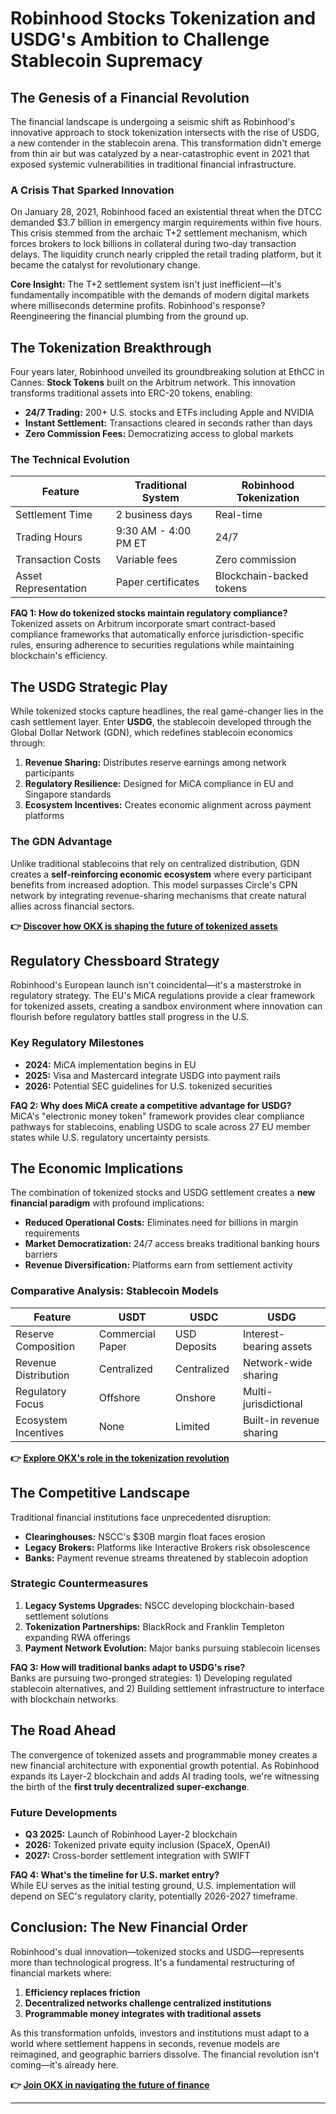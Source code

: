 # Robinhood Stocks Tokenization and USDG's Ambition to Challenge Stablecoin Supremacy

## The Genesis of a Financial Revolution

The financial landscape is undergoing a seismic shift as Robinhood's innovative approach to stock tokenization intersects with the rise of USDG, a new contender in the stablecoin arena. This transformation didn't emerge from thin air but was catalyzed by a near-catastrophic event in 2021 that exposed systemic vulnerabilities in traditional financial infrastructure.

### A Crisis That Sparked Innovation

On January 28, 2021, Robinhood faced an existential threat when the DTCC demanded $3.7 billion in emergency margin requirements within five hours. This crisis stemmed from the archaic T+2 settlement mechanism, which forces brokers to lock billions in collateral during two-day transaction delays. The liquidity crunch nearly crippled the retail trading platform, but it became the catalyst for revolutionary change.

**Core Insight:** The T+2 settlement system isn't just inefficient—it's fundamentally incompatible with the demands of modern digital markets where milliseconds determine profits. Robinhood's response? Reengineering the financial plumbing from the ground up.

## The Tokenization Breakthrough

Four years later, Robinhood unveiled its groundbreaking solution at EthCC in Cannes: **Stock Tokens** built on the Arbitrum network. This innovation transforms traditional assets into ERC-20 tokens, enabling:

- **24/7 Trading:** 200+ U.S. stocks and ETFs including Apple and NVIDIA
- **Instant Settlement:** Transactions cleared in seconds rather than days
- **Zero Commission Fees:** Democratizing access to global markets

### The Technical Evolution

| Feature | Traditional System | Robinhood Tokenization |
|--------|--------------------|------------------------|
| Settlement Time | 2 business days | Real-time |
| Trading Hours | 9:30 AM - 4:00 PM ET | 24/7 |
| Transaction Costs | Variable fees | Zero commission |
| Asset Representation | Paper certificates | Blockchain-backed tokens |

**FAQ 1: How do tokenized stocks maintain regulatory compliance?**  
Tokenized assets on Arbitrum incorporate smart contract-based compliance frameworks that automatically enforce jurisdiction-specific rules, ensuring adherence to securities regulations while maintaining blockchain's efficiency.

## The USDG Strategic Play

While tokenized stocks capture headlines, the real game-changer lies in the cash settlement layer. Enter **USDG**, the stablecoin developed through the Global Dollar Network (GDN), which redefines stablecoin economics through:

1. **Revenue Sharing:** Distributes reserve earnings among network participants
2. **Regulatory Resilience:** Designed for MiCA compliance in EU and Singapore standards
3. **Ecosystem Incentives:** Creates economic alignment across payment platforms

### The GDN Advantage

Unlike traditional stablecoins that rely on centralized distribution, GDN creates a **self-reinforcing economic ecosystem** where every participant benefits from increased adoption. This model surpasses Circle's CPN network by integrating revenue-sharing mechanisms that create natural allies across financial sectors.

**👉 [Discover how OKX is shaping the future of tokenized assets](https://bit.ly/okx-bonus)**

## Regulatory Chessboard Strategy

Robinhood's European launch isn't coincidental—it's a masterstroke in regulatory strategy. The EU's MiCA regulations provide a clear framework for tokenized assets, creating a sandbox environment where innovation can flourish before regulatory battles stall progress in the U.S.

### Key Regulatory Milestones

- **2024:** MiCA implementation begins in EU
- **2025:** Visa and Mastercard integrate USDG into payment rails
- **2026:** Potential SEC guidelines for U.S. tokenized securities

**FAQ 2: Why does MiCA create a competitive advantage for USDG?**  
MiCA's "electronic money token" framework provides clear compliance pathways for stablecoins, enabling USDG to scale across 27 EU member states while U.S. regulatory uncertainty persists.

## The Economic Implications

The combination of tokenized stocks and USDG settlement creates a **new financial paradigm** with profound implications:

- **Reduced Operational Costs:** Eliminates need for billions in margin requirements
- **Market Democratization:** 24/7 access breaks traditional banking hours barriers
- **Revenue Diversification:** Platforms earn from settlement activity

### Comparative Analysis: Stablecoin Models

| Feature | USDT | USDC | USDG |
|--------|------|------|------|
| Reserve Composition | Commercial Paper | USD Deposits | Interest-bearing assets |
| Revenue Distribution | Centralized | Centralized | Network-wide sharing |
| Regulatory Focus | Offshore | Onshore | Multi-jurisdictional |
| Ecosystem Incentives | None | Limited | Built-in revenue sharing |

**👉 [Explore OKX's role in the tokenization revolution](https://bit.ly/okx-bonus)**

## The Competitive Landscape

Traditional financial institutions face unprecedented disruption:

- **Clearinghouses:** NSCC's $30B margin float faces erosion
- **Legacy Brokers:** Platforms like Interactive Brokers risk obsolescence
- **Banks:** Payment revenue streams threatened by stablecoin adoption

### Strategic Countermeasures

1. **Legacy Systems Upgrades:** NSCC developing blockchain-based settlement solutions
2. **Tokenization Partnerships:** BlackRock and Franklin Templeton expanding RWA offerings
3. **Payment Network Evolution:** Major banks pursuing stablecoin licenses

**FAQ 3: How will traditional banks adapt to USDG's rise?**  
Banks are pursuing two-pronged strategies: 1) Developing regulated stablecoin alternatives, and 2) Building settlement infrastructure to interface with blockchain networks.

## The Road Ahead

The convergence of tokenized assets and programmable money creates a new financial architecture with exponential growth potential. As Robinhood expands its Layer-2 blockchain and adds AI trading tools, we're witnessing the birth of the **first truly decentralized super-exchange**.

### Future Developments

- **Q3 2025:** Launch of Robinhood Layer-2 blockchain
- **2026:** Tokenized private equity inclusion (SpaceX, OpenAI)
- **2027:** Cross-border settlement integration with SWIFT

**FAQ 4: What's the timeline for U.S. market entry?**  
While EU serves as the initial testing ground, U.S. implementation will depend on SEC's regulatory clarity, potentially 2026-2027 timeframe.

## Conclusion: The New Financial Order

Robinhood's dual innovation—tokenized stocks and USDG—represents more than technological progress. It's a fundamental restructuring of financial markets where:

1. **Efficiency replaces friction**
2. **Decentralized networks challenge centralized institutions**
3. **Programmable money integrates with traditional assets**

As this transformation unfolds, investors and institutions must adapt to a world where settlement happens in seconds, revenue models are reimagined, and geographic barriers dissolve. The financial revolution isn't coming—it's already here.

**👉 [Join OKX in navigating the future of finance](https://bit.ly/okx-bonus)**

---
